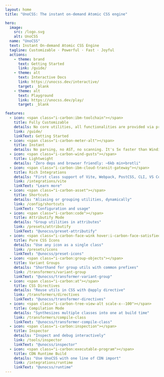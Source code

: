 ```yaml
---
layout: home
title: "UnoCSS: The instant on-demand Atomic CSS engine"

hero:
  image:
    src: /logo.svg
    alt: UnoCSS
  name: "UnoCSS"
  text: Instant On-demand Atomic CSS Engine
  tagline: Customizable · Powerful · Fast · Joyful
  actions:
    - theme: brand
      text: Getting Started
      link: /guide/
    - theme: alt
      text: Interactive Docs
      link: https://unocss.dev/interactive/
      target: _blank
    - theme: alt
      text: Playground
      link: https://unocss.dev/play/
      target: _blank

features:
  - icon: <span class="i-carbon:ibm-toolchain"></span>
    title: Fully Customizable
    details: No core utilities, all functionalities are provided via presets.
    link: /guide/
    linkText: Getting Started
  - icon: <span class="i-carbon-meter-alt"></span>
    title: Instant
    details: No parsing, no AST, no scanning. It's 5x faster than Windi CSS or Tailwind CSS JIT.
  - icon: <span class="i-carbon-wind-gusts"></span>
    title: Lightweight
    details: "Zero deps and browser friendly: ~6kb min+brotli"
  - icon: <span class="i-carbon-ibm-cloud-transit-gateway"></span>
    title: Rich Integrations
    details: "First class support of Vite, Webpack, PostCSS, CLI, VS Code, ESLint, etc."
    link: /integrations/vite
    linkText: "Learn more"
  - icon: <span class="i-carbon-asset"></span>
    title: Shortcuts
    details: "Aliasing or grouping utilities, dynamically"
    link: /config/shortcuts
    linkText: "Configuration and usage"
  - icon: <span class="i-carbon:code"></span>
    title: Attributify Mode
    details: "Group utilities in attributes"
    link: /presets/attributify
    linkText: "@unocss/preset-attributify"
  - icon: <span class="i-carbon-face-wink hover:i-carbon-face-satisfied"></span>
    title: Pure CSS Icons
    details: "Use any icon as a single class"
    link: /presets/icons
    linkText: "@unocss/preset-icons"
  - icon: <span class="i-carbon:group-objects"></span>
    title: Variant Groups
    details: "Shorthand for group utils with common prefixes"
    link: /transformers/variant-group
    linkText: "@unocss/transformer-variant-group"
  - icon: <span class="i-carbon:at"></span>
    title: CSS Directives
    details: "Reuse utils in CSS with @apply directive"
    link: /transformers/directives
    linkText: "@unocss/transformer-directives"
  - icon: <span class="i-carbon-tree-view-alt scale-x--100"></span>
    title: Compilation Mode
    details: "Synthesizes multiple classes into one at build time"
    link: /transformers/compile-class
    linkText: "@unocss/transformer-compile-class"
  - icon: <span class="i-carbon:inspection"></span>
    title: Inspector
    details: "Inspect and debug interactively"
    link: /tools/inspector
    linkText: "@unocss/inspector"
  - icon: <span class="i-carbon:executable-program"></span>
    title: CDN Runtime Build
    details: "Use UnoCSS with one line of CDN import"
    link: /integrations/runtime
    linkText: "@unocss/runtime"
---
```

